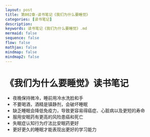 ```yaml
---
layout: post
title: 第002章-读书笔记《我们为什么要睡觉》
categories: [读书笔记]
description: 
keywords: 读书笔记《我们为什么要睡觉》.md
mermaid: false
sequence: false
flow: false
mathjax: false
mindmap: false
mindmap2: false
---
```

# 《我们为什么要睡觉》读书笔记

- 夜晚保持微冷，睡前用冷水洗脸和手
- 不要喝酒，酒精是镇静剂，会破坏睡眠
- 缺乏睡眠会降低免疫力，导致更容易得癌症、心脏病以及更短的寿命
- 服用安眠药有更高的风险患癌和死亡
- 失眠症认知行为疗法比安眠药更好
- 更好更久的睡眠才能表现出更好的学习能力